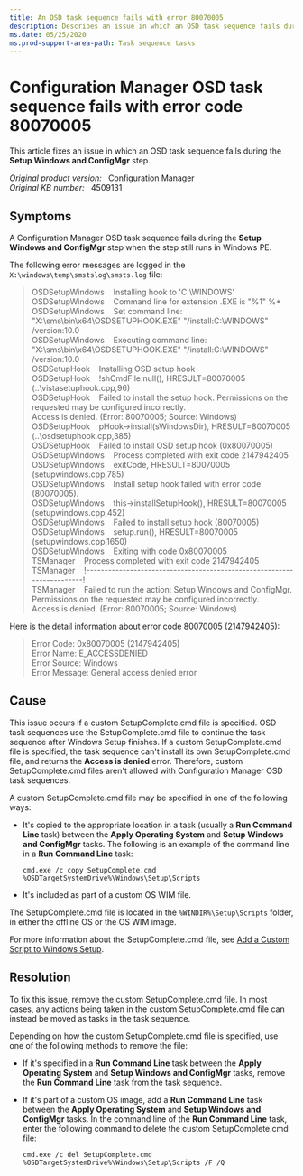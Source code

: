 ```yaml
---
title: An OSD task sequence fails with error 80070005
description: Describes an issue in which an OSD task sequence fails during the Setup Windows and ConfigMgr step when the step still runs in Windows PE.
ms.date: 05/25/2020
ms.prod-support-area-path: Task sequence tasks
---
```

# Configuration Manager OSD task sequence fails with error code 80070005

This article fixes an issue in which an OSD task sequence fails during the **Setup Windows and ConfigMgr** step.

_Original product version:_ &nbsp; Configuration Manager  
_Original KB number:_ &nbsp; 4509131

## Symptoms

A Configuration Manager OSD task sequence fails during the **Setup Windows and ConfigMgr** step when the step still runs in Windows PE.

The following error messages are logged in the `X:\windows\temp\smstslog\smsts.log` file:

> OSDSetupWindows    Installing hook to 'C:\WINDOWS'  
> OSDSetupWindows    Command line for extension .EXE is "%1" %*  
> OSDSetupWindows    Set command line: "X:\sms\bin\x64\OSDSETUPHOOK.EXE" "/install:C:\WINDOWS" /version:10.0  
> OSDSetupWindows    Executing command line: "X:\sms\bin\x64\OSDSETUPHOOK.EXE" "/install:C:\WINDOWS" /version:10.0  
> OSDSetupHook    Installing OSD setup hook  
> OSDSetupHook    !shCmdFile.null(), HRESULT=80070005 (..\vistasetuphook.cpp,96)  
> OSDSetupHook    Failed to install the setup hook. Permissions on the requested may be configured incorrectly.  
> Access is denied. (Error: 80070005; Source: Windows)  
> OSDSetupHook    pHook->install(sWindowsDir), HRESULT=80070005 (..\osdsetuphook.cpp,385)  
> OSDSetupHook    Failed to install OSD setup hook (0x80070005)  
> OSDSetupWindows    Process completed with exit code 2147942405  
> OSDSetupWindows    exitCode, HRESULT=80070005 (setupwindows.cpp,785)  
> OSDSetupWindows    Install setup hook failed with error code (80070005).  
> OSDSetupWindows    this->installSetupHook(), HRESULT=80070005 (setupwindows.cpp,452)  
> OSDSetupWindows    Failed to install setup hook (80070005)  
> OSDSetupWindows    setup.run(), HRESULT=80070005 (setupwindows.cpp,1650)  
> OSDSetupWindows    Exiting with code 0x80070005  
> TSManager    Process completed with exit code 2147942405  
> TSManager    !-----------------------------------------------------------------------!  
> TSManager    Failed to run the action: Setup Windows and ConfigMgr. Permissions on the requested may be configured incorrectly.  
> Access is denied. (Error: 80070005; Source: Windows)

Here is the detail information about error code 80070005 (2147942405):

> Error Code: 0x80070005 (2147942405)  
> Error Name: E_ACCESSDENIED  
> Error Source: Windows  
> Error Message: General access denied error

## Cause

This issue occurs if a custom SetupComplete.cmd file is specified. OSD task sequences use the SetupComplete.cmd file to continue the task sequence after Windows Setup finishes. If a custom SetupComplete.cmd file is specified, the task sequence can't install its own SetupComplete.cmd file, and returns the **Access is denied** error. Therefore, custom SetupComplete.cmd files aren't allowed with Configuration Manager OSD task sequences.

A custom SetupComplete.cmd file may be specified in one of the following ways:

- It's copied to the appropriate location in a task (usually a **Run Command Line** task) between the **Apply Operating System** and **Setup Windows and ConfigMgr** tasks. The following is an example of the command line in a **Run Command Line** task:

  `cmd.exe /c copy SetupComplete.cmd %OSDTargetSystemDrive%\Windows\Setup\Scripts`

- It's included as part of a custom OS WIM file.

The SetupComplete.cmd file is located in the `%WINDIR%\Setup\Scripts` folder, in either the offline OS or the OS WIM image.

For more information about the SetupComplete.cmd file, see [Add a Custom Script to Windows Setup](/windows-hardware/manufacture/desktop/add-a-custom-script-to-windows-setup).

## Resolution

To fix this issue, remove the custom SetupComplete.cmd file. In most cases, any actions being taken in the custom SetupComplete.cmd file can instead be moved as tasks in the task sequence.

Depending on how the custom SetupComplete.cmd file is specified, use one of the following methods to remove the file:

- If it's specified in a **Run Command Line** task between the **Apply Operating System** and **Setup Windows and ConfigMgr** tasks, remove the **Run Command Line** task from the task sequence.
- If it's part of a custom OS image, add a **Run Command Line** task between the **Apply Operating System** and **Setup Windows and ConfigMgr** tasks. In the command line of the **Run Command Line** task, enter the following command to delete the custom SetupComplete.cmd file:

  `cmd.exe /c del SetupComplete.cmd %OSDTargetSystemDrive%\Windows\Setup\Scripts /F /Q`
